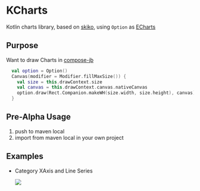 # KCharts

Kotlin charts library, based on [skiko](https://github.com/JetBrains/skiko), using `Option` as [ECharts](https://echarts.apache.org/zh/option.html)

## Purpose

Want to draw Charts in [compose-jb](https://github.com/JetBrains/compose-jb)

```kotlin
  val option = Option()
  Canvas(modifier = Modifier.fillMaxSize()) {
    val size = this.drawContext.size
    val canvas = this.drawContext.canvas.nativeCanvas
    option.draw(Rect.Companion.makeWH(size.width, size.height), canvas)
  }
```

## Pre-Alpha Usage

1. push to maven local
2. import from maven local in your own project

## Examples

- Category XAxis and Line Series

    ![](./images/drawXCategoryYValueOneLineSeries.png)